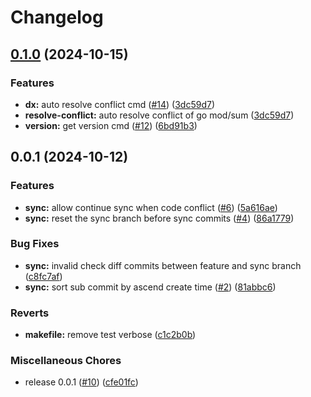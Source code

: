 # Changelog

## [0.1.0](https://github.com/kitimark/dx/compare/v0.0.1...v0.1.0) (2024-10-15)


### Features

* **dx:** auto resolve conflict cmd ([#14](https://github.com/kitimark/dx/issues/14)) ([3dc59d7](https://github.com/kitimark/dx/commit/3dc59d72f43c753f63b57cfefac6135c36d7862e))
* **resolve-conflict:** auto resolve conflict of go mod/sum ([3dc59d7](https://github.com/kitimark/dx/commit/3dc59d72f43c753f63b57cfefac6135c36d7862e))
* **version:** get version cmd ([#12](https://github.com/kitimark/dx/issues/12)) ([6bd91b3](https://github.com/kitimark/dx/commit/6bd91b372272285a6ae6d9ddcd1dc591c7ab5b15))

## 0.0.1 (2024-10-12)


### Features

* **sync:** allow continue sync when code conflict ([#6](https://github.com/kitimark/dx/issues/6)) ([5a616ae](https://github.com/kitimark/dx/commit/5a616ae63cb125ebf95746f580d3b7f5a732df35))
* **sync:** reset the sync branch before sync commits ([#4](https://github.com/kitimark/dx/issues/4)) ([86a1779](https://github.com/kitimark/dx/commit/86a177961e20daac916dbabe7406ba13f198631c))


### Bug Fixes

* **sync:** invalid check diff commits between feature and sync branch ([c8fc7af](https://github.com/kitimark/dx/commit/c8fc7af7d6c3393ef70cce10e4a75bdd06e1a1b9))
* **sync:** sort sub commit by ascend create time ([#2](https://github.com/kitimark/dx/issues/2)) ([81abbc6](https://github.com/kitimark/dx/commit/81abbc634bdf5bf094281b0212397e408a343c13))


### Reverts

* **makefile:** remove test verbose ([c1c2b0b](https://github.com/kitimark/dx/commit/c1c2b0b5594588de6e7e0f3813c5f1328446b387))


### Miscellaneous Chores

* release 0.0.1 ([#10](https://github.com/kitimark/dx/issues/10)) ([cfe01fc](https://github.com/kitimark/dx/commit/cfe01fc9bea229086fba340c83cf5ce90596866e))
